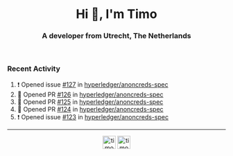 <h1 align="center">Hi 👋, I'm Timo</h1>
<h3 align="center">A developer from Utrecht, The Netherlands</h3>
<br/>
<!-- https://github.com/rahuldkjain/github-profile-readme-generator --!>

<!--  <p align="left"><img src="https://github-readme-stats.vercel.app/api?username=timoglastra&show_icons=true&count_private=true&" alt="timoglastra" /></p> --!>

<!--
Github language stats
<p align="left"><img src="https://github-readme-stats.vercel.app/api/top-langs/?username=timoglastra&layout=compact" alt="timoglastra" /><p>
-->

<!-- Codestats language stats -->
<!-- <p align="left"><img src="https://codestats-readme.vercel.app/api/top-langs/?username=timoglastra&layout=compact&language_count=12" alt="timoglastra" /><p>    --!>
  
<h3>Recent Activity</h3>

<!--START_SECTION:activity-->
1. ❗️ Opened issue [#127](https://github.com/hyperledger/anoncreds-spec/issues/127) in [hyperledger/anoncreds-spec](https://github.com/hyperledger/anoncreds-spec)
2. 💪 Opened PR [#126](https://github.com/hyperledger/anoncreds-spec/pull/126) in [hyperledger/anoncreds-spec](https://github.com/hyperledger/anoncreds-spec)
3. 💪 Opened PR [#125](https://github.com/hyperledger/anoncreds-spec/pull/125) in [hyperledger/anoncreds-spec](https://github.com/hyperledger/anoncreds-spec)
4. 💪 Opened PR [#124](https://github.com/hyperledger/anoncreds-spec/pull/124) in [hyperledger/anoncreds-spec](https://github.com/hyperledger/anoncreds-spec)
5. ❗️ Opened issue [#123](https://github.com/hyperledger/anoncreds-spec/issues/123) in [hyperledger/anoncreds-spec](https://github.com/hyperledger/anoncreds-spec)
<!--END_SECTION:activity-->

---

<p align="center">
<a href="https://twitter.com/timoglastra" target="blank"><img align="center" src="https://cdn.jsdelivr.net/npm/simple-icons@3.0.1/icons/twitter.svg" alt="timoglastra" height="30" width="30" /></a>
<a href="https://linkedin.com/in/timoglastra" target="blank"><img align="center" src="https://cdn.jsdelivr.net/npm/simple-icons@3.0.1/icons/linkedin.svg" alt="timoglastra" height="30" width="30" /></a>
</p>




